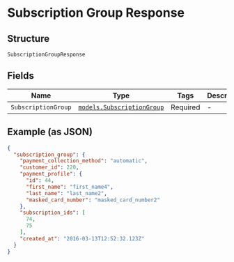 
# Subscription Group Response

## Structure

`SubscriptionGroupResponse`

## Fields

| Name | Type | Tags | Description |
|  --- | --- | --- | --- |
| `SubscriptionGroup` | [`models.SubscriptionGroup`](../../doc/models/subscription-group.md) | Required | - |

## Example (as JSON)

```json
{
  "subscription_group": {
    "payment_collection_method": "automatic",
    "customer_id": 220,
    "payment_profile": {
      "id": 44,
      "first_name": "first_name4",
      "last_name": "last_name2",
      "masked_card_number": "masked_card_number2"
    },
    "subscription_ids": [
      74,
      75
    ],
    "created_at": "2016-03-13T12:52:32.123Z"
  }
}
```

